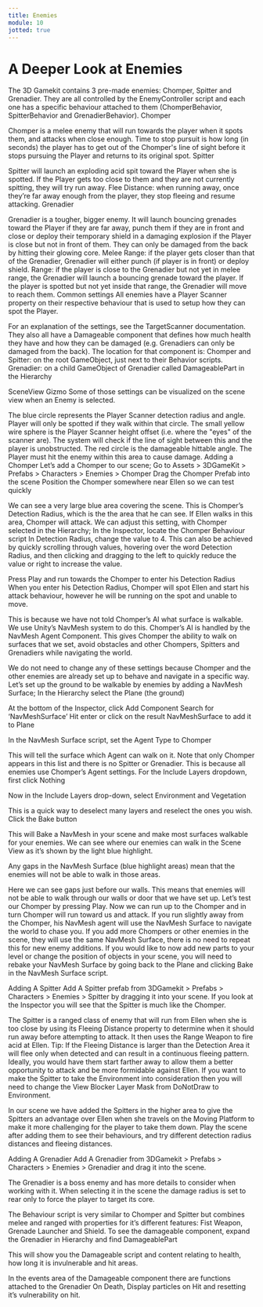 ```yaml
---
title: Enemies
module: 10
jotted: true
---
```


# A Deeper Look at Enemies
The 3D Gamekit contains 3 pre-made enemies: Chomper, Spitter and Grenadier.
They are all controlled by the EnemyController script and each one has a specific behaviour attached to them (ChomperBehavior, SpitterBehavior and GrenadierBehavior).
Chomper

Chomper is a melee enemy that will run towards the player when it spots them, and attacks when close enough.
Time to stop pursuit is how long (in seconds) the player has to get out of the Chomper's line of sight before it stops pursuing the Player and returns to its original spot.
Spitter

Spitter will launch an exploding acid spit toward the Player when she is spotted. If the Player gets too close to them and they are not currently spitting, they will try run away.
Flee Distance: when running away, once they’re far away enough from the player, they stop fleeing and resume attacking.
Grenadier

Grenadier is a tougher, bigger enemy. It will launch bouncing grenades toward the Player if they are far away, punch them if they are in front and close or deploy their temporary shield in a damaging explosion if the Player is close but not in front of them.
They can only be damaged from the back by hitting their glowing core.
Melee Range: if the player gets closer than that of the Grenadier, Grenadier will either punch (if player is in front) or deploy shield.
Range: if the player is close to the Grenadier but not yet in melee range, the Grenadier will launch a bouncing grenade toward the player. If the player is spotted but not yet inside that range, the Grenadier will move to reach them.
Common settings
All enemies have a Player Scanner property on their respective behaviour that is used to setup how they can spot the Player.

For an explanation of the settings, see the TargetScanner documentation.
They also all have a Damageable component that defines how much health they have and how they can be damaged (e.g. Grenadiers can only be damaged from the back).
The location for that component is:
Chomper and Spitter: on the root GameObject, just next to their Behavior scripts.
Grenadier: on a child GameObject of Grenadier called DamageablePart in the Hierarchy

SceneView Gizmo
Some of those settings can be visualized on the scene view when an Enemy is selected.

The blue circle represents the Player Scanner detection radius and angle. Player will only be spotted if they walk within that circle.
The small yellow wire sphere is the Player Scanner height offset (i.e. where the "eyes" of the scanner are). The system will check if the line of sight between this and the player is unobstructed.
The red circle is the damageable hittable angle. The Player must hit the enemy within this area to cause damage.
Adding a Chomper
Let’s add a Chomper to our scene;
Go to Assets > 3DGameKit > Prefabs > Characters > Enemies > Chomper
Drag the Chomper Prefab into the scene
Position the Chomper somewhere near Ellen so we can test quickly

We can see a very large blue area covering the scene. This is Chomper’s Detection Radius, which is the the area that he can see. If Ellen walks in this area, Chomper will attack. We can adjust this setting, with Chomper selected in the Hierarchy;
In the Inspector, locate the Chomper Behaviour script
In Detection Radius, change the value to 4. This can also be achieved by quickly scrolling through values, hovering over the word Detection Radius, and then clicking and dragging to the left to quickly reduce the value or right to increase the value.

Press Play and run towards the Chomper to enter his Detection Radius
When you enter his Detection Radius, Chomper will spot Ellen and start his attack behaviour, however he will be running on the spot and unable to move.

This is because we have not told Chomper’s AI what surface is walkable. We use Unity’s NavMesh system to do this. Chomper’s AI is handled by the NavMesh Agent Component. This gives Chomper the ability to walk on surfaces that we set, avoid obstacles and other Chompers, Spitters and Grenadiers while navigating the world.

We do not need to change any of these settings because Chomper and the other enemies are already set up to behave and navigate in a specific way.
Let’s set up the ground to be walkable by enemies by adding a NavMesh Surface;
In the Hierarchy select the Plane (the ground)

At the bottom of the Inspector, click Add Component
Search for ‘NavMeshSurface’
Hit enter or click on the result NavMeshSurface to add it to Plane

In the NavMesh Surface script, set the Agent Type to Chomper

This will tell the surface which Agent can walk on it. Note that only Chomper appears in this list and there is no Spitter or Grenadier. This is because all enemies use Chomper’s Agent settings.
For the Include Layers dropdown, first click Nothing

Now in the Include Layers drop-down, select Environment and Vegetation

This is a quick way to deselect many layers and reselect the ones you wish.
Click the Bake button

This will Bake a NavMesh in your scene and make most surfaces walkable for your enemies. We can see where our enemies can walk in the Scene View as it’s shown by the light blue highlight.

Any gaps in the NavMesh Surface (blue highlight areas) mean that the enemies will not be able to walk in those areas.

Here we can see gaps just before our walls. This means that enemies will not be able to walk through our walls or door that we have set up.
Let’s test our Chomper by pressing Play. Now we can run up to the Chomper and in turn Chomper will run toward us and attack. If you run slightly away from the Chomper, his NavMesh agent will use the NavMesh Surface to navigate the world to chase you.
If you add more Chompers or other enemies in the scene, they will use the same NavMesh Surface, there is no need to repeat this for new enemy additions.
If you would like to now add new parts to your level or change the position of objects in your scene, you will need to rebake your NavMesh Surface by going back to the Plane and clicking Bake in the NavMesh Surface script.

Adding A Spitter
Add A Spitter prefab from 3DGamekit > Prefabs > Characters > Enemies > Spitter by dragging it into your scene.
If you look at the Inspector you will see that the Spitter is much like the Chomper.

The Spitter is a ranged class of enemy that will run from Ellen when she is too close by using its Fleeing Distance property to determine when it should run away before attempting to attack. It then uses the Range Weapon to fire acid at Ellen.
Tip: If the Fleeing Distance is larger than the Detection Area it will flee only when detected and can result in a continuous fleeing pattern.
Ideally, you would have them start farther away to allow them a better opportunity to attack and be more formidable against Ellen. If you want to make the Spitter to take the Environment into consideration then you will need to change the View Blocker Layer Mask from DoNotDraw to Environment.

In our scene we have added the Spitters in the higher area to give the Spitters an advantage over Ellen when she travels on the Moving Platform to make it more challenging for the player to take them down.
Play the scene after adding them to see their behaviours, and try different detection radius distances and fleeing distances.

Adding A Grenadier
Add A Grenadier from 3DGamekit > Prefabs > Characters > Enemies > Grenadier and drag it into the scene.

The Grenadier is a boss enemy and has more details to consider when working with it. When selecting it in the scene the damage radius is set to rear only to force the player to target its core.

The Behaviour script is very similar to Chomper and Spitter but combines melee and ranged with properties for it’s different features: Fist Weapon, Grenade Launcher and Shield.
To see the damageable component, expand the Grenadier in Hierarchy and find DamageablePart

This will show you the Damageable script and content relating to health, how long it is invulnerable and hit areas.

In the events area of the Damageable component there are functions attached to the Grenadier On Death, Display particles on Hit and resetting it’s vulnerability on hit.



